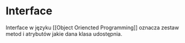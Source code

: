 # Interface

Interface w języku [[Object Oriencted Programming]] oznacza zestaw metod i atrybutów jakie dana klasa udostępnia.

